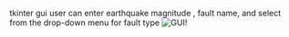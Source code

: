 tkinter gui
user can enter earthquake magnitude , fault name, and select from the drop-down menu for fault type
![GUI!](https://user-images.githubusercontent.com/40639118/175870074-8c29a702-aa23-48bf-ad7e-c5ce5b5d868b.png)

